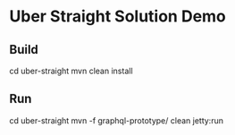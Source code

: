 # Uber Straight Solution Demo

## Build
cd uber-straight
mvn clean install

## Run
cd uber-straight
mvn -f graphql-prototype/ clean jetty:run 
